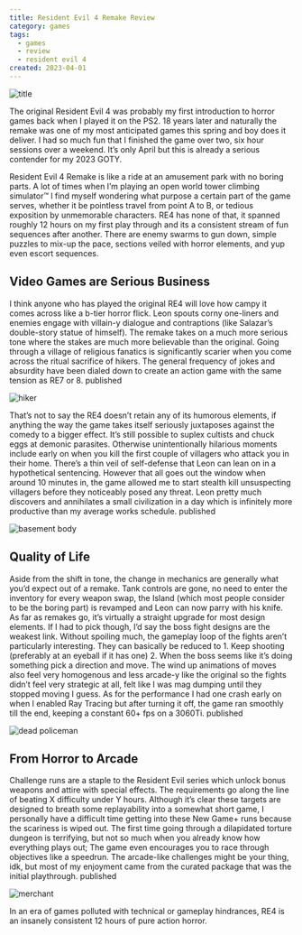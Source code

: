 ```yaml
---
title: Resident Evil 4 Remake Review
category: games
tags:
  - games
  - review
  - resident evil 4
created: 2023-04-01
---
```


![title](https://melon-sour-blog-images.s3.amazonaws.com/20230401-re4-title.jpeg)

The original Resident Evil 4 was probably my first introduction to horror games back when I played it on the PS2. 18 years later and naturally the remake was one of my most anticipated games this spring and boy does it deliver. I had so much fun that I finished the game over two, six hour sessions over a weekend. It’s only April but this is already a serious contender for my 2023 GOTY.

Resident Evil 4 Remake is like a ride at an amusement park with no boring parts. A lot of times when I’m playing an open world tower climbing simulator™ I find myself wondering what purpose a certain part of the game serves, whether it be pointless travel from point A to B, or tedious exposition by unmemorable characters. RE4 has none of that, it spanned roughly 12 hours on my first play through and its a consistent stream of fun sequences after another. There are enemy swarms to gun down, simple puzzles to mix-up the pace, sections veiled with horror elements, and yup even escort sequences.

## Video Games are Serious Business

I think anyone who has played the original RE4 will love how campy it comes across like a b-tier horror flick. Leon spouts corny one-liners and enemies engage with villain-y dialogue and contraptions (like Salazar’s double-story statue of himself). The remake takes on a much more serious tone where the stakes are much more believable than the original. Going through a village of religious fanatics is significantly scarier when you come across the ritual sacrifice of hikers. The general frequency of jokes and absurdity have been dialed down to create an action game with the same tension as RE7 or 8.
published

![hiker](https://melon-sour-blog-images.s3.amazonaws.com/20230401-re4-hiker.jpeg)

That’s not to say the RE4 doesn’t retain any of its humorous elements, if anything the way the game takes itself seriously juxtaposes against the comedy to a bigger effect. It’s still possible to suplex cultists and chuck eggs at demonic parasites.
Otherwise unintentionally hilarious moments include early on when you kill the first couple of villagers who attack you in their home. There’s a thin veil of self-defense that Leon can lean on in a hypothetical sentencing. However that all goes out the window when around 10 minutes in, the game allowed me to start stealth kill unsuspecting villagers before they noticeably posed any threat. Leon pretty much discovers and annihilates a small civilization in a day which is infinitely more productive than my average works schedule.
published

![basement body](https://melon-sour-blog-images.s3.amazonaws.com/20230401-re4-basement-body.jpeg)

## Quality of Life

Aside from the shift in tone, the change in mechanics are generally what you’d expect out of a remake. Tank controls are gone, no need to enter the inventory for every weapon swap, the Island (which most people consider to be the boring part) is revamped and Leon can now parry with his knife. As far as remakes go, it’s virtually a straight upgrade for most design elements. If I had to pick though, I’d say the boss fight designs are the weakest link. Without spoiling much, the gameplay loop of the fights aren’t particularly interesting. They can basically be reduced to 1. Keep shooting (preferably at an eyeball if it has one) 2. When the boss seems like it’s doing something pick a direction and move. The wind up animations of moves also feel very homogenous and less arcade-y like the original so the fights didn’t feel very strategic at all, felt like I was mag dumping until they stopped moving I guess. As for the performance I had one crash early on when I enabled Ray Tracing but after turning it off, the game ran smoothly till the end, keeping a constant 60+ fps on a 3060Ti.
published

![dead policeman](https://melon-sour-blog-images.s3.amazonaws.com/20230401-re4-dead-policeman.jpeg)

## From Horror to Arcade

Challenge runs are a staple to the Resident Evil series which unlock bonus weapons and attire with special effects. The requirements go along the line of beating X difficulty under Y hours. Although it’s clear these targets are designed to breath some replayability into a somewhat short game, I personally have a difficult time getting into these New Game+ runs because the scariness is wiped out. The first time going through a dilapidated torture dungeon is terrifying, but not so much when you already know how everything plays out; The game even encourages you to race through objectives like a speedrun. The arcade-like challenges might be your thing, idk, but most of my enjoyment came from the curated package that was the initial playthrough.
published

![merchant](https://melon-sour-blog-images.s3.amazonaws.com/20230401-re4-merchant.jpeg)

In an era of games polluted with technical or gameplay hindrances, RE4 is an insanely consistent 12 hours of pure action horror.
